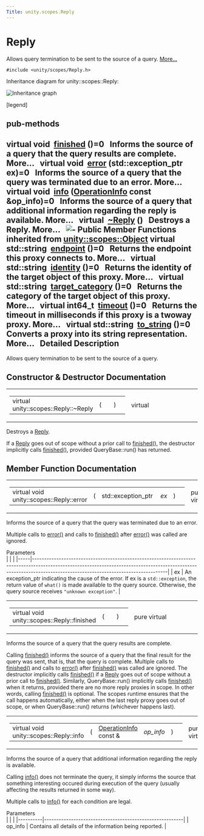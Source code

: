 ```yaml
---
Title: unity.scopes.Reply
---
```

        
Reply
=====

Allows query termination to be sent to the source of a query. [More...](#details)

`#include <unity/scopes/Reply.h>`

Inheritance diagram for unity::scopes::Reply:

![Inheritance graph](https://developer.ubuntu.com/static/devportal_uploaded/689663e9-f563-4abe-8269-ce604811858b-api/scopes/cpp/sdk-15.04.5/unity.scopes.Reply/classunity_1_1scopes_1_1_reply__inherit__graph.png)

<span class="legend">\[legend\]</span>

pub-methods
------------------------------------------------------

virtual void 
<a href="#a9ca653d5d7f7c97a781bc362f2af7749">finished</a> ()=0
 
Informs the source of a query that the query results are complete. More...
 
virtual void 
<a href="#a526c9cbb11f896210835fb3420324ba8">error</a> (std::exception\_ptr ex)=0
 
Informs the source of a query that the query was terminated due to an error. More...
 
virtual void 
<a href="#af35cbaba152e4919306f32b06bd81029">info</a> (<a href="unity.scopes.OperationInfo.md">OperationInfo</a> const &op\_info)=0
 
Informs the source of a query that additional information regarding the reply is available. More...
 
virtual 
<a href="#a9f0cfeeee75a27e111ebd955523e1bb0">~Reply</a> ()
 
Destroys a Reply. More...
 
![-](https://developer.ubuntu.com/static/devportal_uploaded/f7892b9d-4e7b-48c5-a691-d5c9cb85f872-api/scopes/cpp/sdk-15.04.5/unity.scopes.Reply/closed.png) Public Member Functions inherited from <a href="unity.scopes.Object.md">unity::scopes::Object</a>
virtual std::string 
<a href="../unity.scopes.Object.md#ad7618cc9d878c40b389361d4acd473ae">endpoint</a> ()=0
 
Returns the endpoint this proxy connects to. More...
 
virtual std::string 
<a href="../unity.scopes.Object.md#a1b55aea886f0a68cb8a578f7ee0b1cfd">identity</a> ()=0
 
Returns the identity of the target object of this proxy. More...
 
virtual std::string 
<a href="../unity.scopes.Object.md#a40a997516629df3dacca9742dbddd6cb">target_category</a> ()=0
 
Returns the category of the target object of this proxy. More...
 
virtual int64\_t 
<a href="../unity.scopes.Object.md#a41d9839f1e3cbcd6d8baee0736feccab">timeout</a> ()=0
 
Returns the timeout in milliseconds if this proxy is a twoway proxy. More...
 
virtual std::string 
<a href="../unity.scopes.Object.md#a9ae27e1f30dc755abcd796a1e8a25150">to_string</a> ()=0
 
Converts a proxy into its string representation. More...
 
<span id="details"></span>
Detailed Description
--------------------

Allows query termination to be sent to the source of a query.

Constructor & Destructor Documentation
--------------------------------------

<span id="a9f0cfeeee75a27e111ebd955523e1bb0" class="anchor"></span>
<table>
<colgroup>
<col width="50%" />
<col width="50%" />
</colgroup>
<tbody>
<tr class="odd">
<td><table>
<tbody>
<tr class="odd">
<td>virtual unity::scopes::Reply::~Reply</td>
<td>(</td>
<td></td>
<td>)</td>
<td></td>
</tr>
</tbody>
</table></td>
<td><span class="mlabels"><span class="mlabel">virtual</span></span></td>
</tr>
</tbody>
</table>

Destroys a <a href="index.html" title="Allows query termination to be sent to the source of a query. ">Reply</a>.

If a <a href="index.html" title="Allows query termination to be sent to the source of a query. ">Reply</a> goes out of scope without a prior call to <a href="#a9ca653d5d7f7c97a781bc362f2af7749" title="Informs the source of a query that the query results are complete. ">finished()</a>, the destructor implicitly calls <a href="#a9ca653d5d7f7c97a781bc362f2af7749" title="Informs the source of a query that the query results are complete. ">finished()</a>, provided QueryBase::run() has returned.

Member Function Documentation
-----------------------------

<span id="a526c9cbb11f896210835fb3420324ba8" class="anchor"></span>
<table>
<colgroup>
<col width="50%" />
<col width="50%" />
</colgroup>
<tbody>
<tr class="odd">
<td><table>
<tbody>
<tr class="odd">
<td>virtual void unity::scopes::Reply::error</td>
<td>(</td>
<td>std::exception_ptr </td>
<td><em>ex</em></td>
<td>)</td>
<td></td>
</tr>
</tbody>
</table></td>
<td><span class="mlabels"><span class="mlabel">pure virtual</span></span></td>
</tr>
</tbody>
</table>

Informs the source of a query that the query was terminated due to an error.

Multiple calls to <a href="#a526c9cbb11f896210835fb3420324ba8" title="Informs the source of a query that the query was terminated due to an error. ">error()</a> and calls to <a href="#a9ca653d5d7f7c97a781bc362f2af7749" title="Informs the source of a query that the query results are complete. ">finished()</a> after <a href="#a526c9cbb11f896210835fb3420324ba8" title="Informs the source of a query that the query was terminated due to an error. ">error()</a> was called are ignored.

Parameters  
|     |                                                                                                                                                                                                                   |
|-----|-------------------------------------------------------------------------------------------------------------------------------------------------------------------------------------------------------------------|
| ex  | An exception\_ptr indicating the cause of the error. If ex is a `std::exception`, the return value of `what()` is made available to the query source. Otherwise, the query source receives `"unknown exception"`. |

<span id="a9ca653d5d7f7c97a781bc362f2af7749" class="anchor"></span>
<table>
<colgroup>
<col width="50%" />
<col width="50%" />
</colgroup>
<tbody>
<tr class="odd">
<td><table>
<tbody>
<tr class="odd">
<td>virtual void unity::scopes::Reply::finished</td>
<td>(</td>
<td></td>
<td>)</td>
<td></td>
</tr>
</tbody>
</table></td>
<td><span class="mlabels"><span class="mlabel">pure virtual</span></span></td>
</tr>
</tbody>
</table>

Informs the source of a query that the query results are complete.

Calling <a href="#a9ca653d5d7f7c97a781bc362f2af7749" title="Informs the source of a query that the query results are complete. ">finished()</a> informs the source of a query that the final result for the query was sent, that is, that the query is complete. Multiple calls to <a href="#a9ca653d5d7f7c97a781bc362f2af7749" title="Informs the source of a query that the query results are complete. ">finished()</a> and calls to <a href="#a526c9cbb11f896210835fb3420324ba8" title="Informs the source of a query that the query was terminated due to an error. ">error()</a> after <a href="#a9ca653d5d7f7c97a781bc362f2af7749" title="Informs the source of a query that the query results are complete. ">finished()</a> was called are ignored. The destructor implicitly calls <a href="#a9ca653d5d7f7c97a781bc362f2af7749" title="Informs the source of a query that the query results are complete. ">finished()</a> if a <a href="index.html" title="Allows query termination to be sent to the source of a query. ">Reply</a> goes out of scope without a prior call to <a href="#a9ca653d5d7f7c97a781bc362f2af7749" title="Informs the source of a query that the query results are complete. ">finished()</a>. Similarly, QueryBase::run() implicitly calls <a href="#a9ca653d5d7f7c97a781bc362f2af7749" title="Informs the source of a query that the query results are complete. ">finished()</a> when it returns, provided there are no more reply proxies in scope. In other words, calling <a href="#a9ca653d5d7f7c97a781bc362f2af7749" title="Informs the source of a query that the query results are complete. ">finished()</a> is optional. The scopes runtime ensures that the call happens automatically, either when the last reply proxy goes out of scope, or when QueryBase::run() returns (whichever happens last).

<span id="af35cbaba152e4919306f32b06bd81029" class="anchor"></span>
<table>
<colgroup>
<col width="50%" />
<col width="50%" />
</colgroup>
<tbody>
<tr class="odd">
<td><table>
<tbody>
<tr class="odd">
<td>virtual void unity::scopes::Reply::info</td>
<td>(</td>
<td><a href="unity.scopes.OperationInfo.md">OperationInfo</a> const &amp; </td>
<td><em>op_info</em></td>
<td>)</td>
<td></td>
</tr>
</tbody>
</table></td>
<td><span class="mlabels"><span class="mlabel">pure virtual</span></span></td>
</tr>
</tbody>
</table>

Informs the source of a query that additional information regarding the reply is available.

Calling <a href="#af35cbaba152e4919306f32b06bd81029" title="Informs the source of a query that additional information regarding the reply is available. ">info()</a> does not terminate the query, it simply informs the source that something interesting occured during execution of the query (usually affecting the results returned in some way).

Multiple calls to <a href="#af35cbaba152e4919306f32b06bd81029" title="Informs the source of a query that additional information regarding the reply is available. ">info()</a> for each condition are legal.

Parameters  
|          |                                                         |
|----------|---------------------------------------------------------|
| op\_info | Contains all details of the information being reported. |

